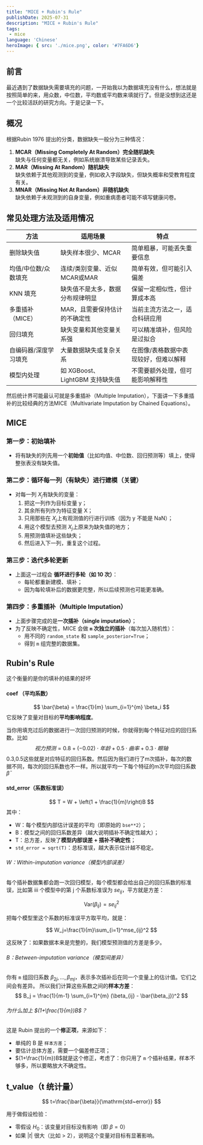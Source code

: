 ```yaml
---
title: "MICE + Rubin's Rule"
publishDate: 2025-07-31
description: "MICE + Rubin's Rule"
tags:
 - mice
language: 'Chinese'
heroImage: { src: './mice.png', color: '#7FA6D6'}
---
```

## 前言

最近遇到了数据缺失需要填充的问题，一开始我以为数据填充没有什么，想法就是按照简单的来，用众数，中位数，平均数或平均数来填就行了。但是没想到这还是一个比较活跃的研究方向。于是记录一下。

## 概况

根据Rubin 1976 提出的分类，数据缺失一般分为三种情况：

1. **MCAR（Missing Completely At Random）完全随机缺失**  
    缺失与任何变量都无关，例如系统崩溃导致某些记录丢失。
2. **MAR（Missing At Random）随机缺失**  
    缺失依赖于其他观测到的变量，例如收入字段缺失，但缺失概率和受教育程度有关。
3. **MNAR（Missing Not At Random）非随机缺失**  
    缺失依赖于未观测到的自身变量，例如重病患者可能不填写健康问卷。

## 常见处理方法及适用情况

|方法|适用场景|特点|
|---|---|---|
|删除缺失值|缺失样本很少、MCAR|简单粗暴，可能丢失重要信息|
|均值/中位数/众数填充|连续/类别变量、近似MCAR或MAR|简单有效，但可能引入偏差|
|KNN 填充|缺失值不是太多，数据分布规律明显|保留一定相似性，但计算成本高|
|多重插补（MICE）|MAR，且需要保持估计的不确定性|当前主流方法之一，适合科研应用|
|回归填充|缺失变量和其他变量关系强|可以精准填补，但风险是过拟合|
|自编码器/深度学习填充|大量数据缺失或复杂关系|在图像/表格数据中表现较好，但难以解释|
|模型内处理|如 XGBoost、LightGBM 支持缺失值|不需要额外处理，但可能影响解释性|

然后统计界可能最认可就是多重插补（Multiple Imputation），下面讲一下多重插补的比较经典的方法MICE（Multivariate Imputation by Chained Equations）。

## MICE

### 第一步：初始填补

- 将有缺失的列先用一个**初始值**（比如均值、中位数、回归预测等）填上，使得整张表没有缺失值。

### 第二步：**循环每一列（有缺失）进行建模**（关键）

- 对每一列 $X_j$​ 有缺失的变量：
    1. 把这一列作为目标变量 y；
    2. 其余所有列作为特征变量 X；
    3. 只用那些在 $X_j$​ 上有观测值的行进行训练（因为 y 不能是 NaN）；
    4. 用这个模型去预测 $X_j$​ 上原来为缺失值的地方；
    5. 用预测值填补这些缺失；
    6. 然后进入下一列，重复这个过程。

### 第三步：**迭代多轮更新**

- 上面这一过程会 **循环进行多轮（如 10 次）**：
    - 每轮都重新建模、填补；
    - 因为每轮填补后的数据更完整，所以后续预测也可能更准确。

### 第四步：**多重插补（Multiple Imputation）**

- 上面步骤完成的是**一次插补（single imputation）**；
- 为了反映不确定性，MICE 会做 **`m` 次独立的插补**（每次加入随机性）：
    - 用不同的 `random_state` 和 `sample_posterior=True`；
    - 得到 `m` 组完整的数据集。


## Rubin's Rule

这个衡量的是你的填补的结果的好坏
#### coef （平均系数）
$$
\bar{\beta} = \frac{1}{m} \sum_{i=1}^{m} \beta_i
$$
它反映了变量对目标的**平均影响程度**。

当你用填充过后的数据进行一次回归预测的时候，你就得到每个特征对应的回归系数。比如
$$
视力预测=0.8+(−0.02)⋅年龄+0.5⋅曲率+0.3⋅眼轴
$$
0.3,0.5这些就是对应特征的回归系数。然后因为我们进行了m次插补，每次的数据不同，每次的回归系数也不一样。所以就平均一下每个特征的m次平均回归系数 $\bar{\beta}$ 

#### std_error（系数标准误）
$$
T = W + \left(1 + \frac{1}{m}\right)B
$$
其中：

- W：每个模型内部估计误差的平均（即原始的 `bse**2`）；
- B：模型之间的回归系数差异（越大说明插补不确定性越大）；
- T：总方差，反映了**模型内部误差 + 插补不确定性**；
- `std_error = sqrt(T)`：总标准误，越大表示估计越不稳定。

###### W：Within-imputation variance（模型内部误差）

每个插补数据集都会跑一次回归模型，每个模型都会给出自己的回归系数的标准误，比如第 iii 个模型中的第 j 个系数标准误为 $se_{ij}$，平方就是方差：

$$
\mathrm{Var}(\beta_{ij})=se_{ij}^2
$$

把每个模型里这个系数的标准误平方取平均，就是：

$$
W_j=\frac{1}{m}\sum_{i=1}^mse_{ij}^2
$$

这反映了：如果数据本来是完整的，我们模型预测值的方差是多少。

###### B：Between-imputation variance（模型间差异）

你有 `m` 组回归系数 $\beta_{2j}, ..., \beta_{mj}$，表示多次插补后在同一个变量上的估计值。它们之间会有差异。
所以我们计算这些系数之间的**样本方差**：
$$
B_j = \frac{1}{m-1} \sum_{i=1}^{m} (\beta_{ij} - \bar{\beta_j})^2
$$
###### 为什么加上 $(1+\frac{1}{m})B$？

这是 Rubin 提出的一个**修正项**，来源如下：
- 单纯的 B 是 `样本方差`；
- 要估计总体方差，需要一个偏差修正项； 
- $(1+\frac{1}{m})B$就是这个修正，考虑了：你只用了 `m` 个插补结果，样本不够多，所以要略放大不确定性。


## t_value（t 统计量）

$$
t=\frac{\bar{\beta}}{\mathrm{std~error}}
$$

用于做假设检验：
- 零假设 $H_0$​：该变量对目标没有影响（即 $\beta = 0$）
- 如果 $|t|$ 很大（比如 > 2），说明这个变量对目标有显著影响。
